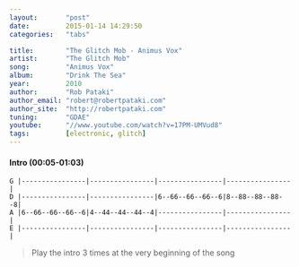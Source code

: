 ```yaml
---
layout:       "post"
date:         2015-01-14 14:29:50
categories:   "tabs"

title:        "The Glitch Mob - Animus Vox"
artist:       "The Glitch Mob"
song:         "Animus Vox"
album:        "Drink The Sea"
year:         2010
author:       "Rob Pataki"
author_email: "robert@robertpataki.com"
author_site:  "http://robertpataki.com"
tuning:       "GDAE"
youtube:      "//www.youtube.com/watch?v=17PM-UMVud8"
tags:         [electronic, glitch]
---
```


#### Intro (00:05-01:03)

```
G |----------------|----------------|----------------|----------------|
D |----------------|----------------|6--66--66--66--6|8--88--88--88--8|
A |6--66--66--66--6|4--44--44--44--4|----------------|----------------|
E |----------------|----------------|----------------|----------------|
```

> Play the intro 3 times at the very beginning of the song